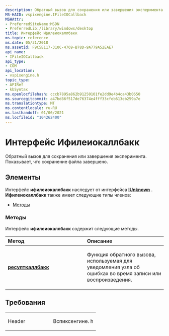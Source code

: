 ```yaml
---
description: Обратный вызов для сохранения или завершения эксперимента. Показывает, что сохранение файла завершено.
MS-HAID: vspixengine.IFileIOCallback
MSHAttr:
- PreferredSiteName:MSDN
- PreferredLib:/library/windows/desktop
title: Интерфейс Ифилеиокаллбакк
ms.topic: reference
ms.date: 05/31/2018
ms.assetid: F9C5E117-310C-4769-B78D-9A779A52EAE7
api_name:
- IFileIOCallback
api_type:
- COM
api_location:
- vspixengine.h
topic_type:
- APIRef
- kbSyntax
ms.openlocfilehash: cccb7895a862b91250101fe2dd9e4b4ca43b0650
ms.sourcegitcommit: a47bd86f517de76374e4fff33cfeb613eb259a7e
ms.translationtype: MT
ms.contentlocale: ru-RU
ms.lasthandoff: 01/06/2021
ms.locfileid: "104262400"
---
```

# <a name="span-idvspixengineifileiocallbackspanifileiocallback-interface"></a><span id="vspixengine.ifileiocallback"></span>Интерфейс Ифилеиокаллбакк

Обратный вызов для сохранения или завершения эксперимента. Показывает, что сохранение файла завершено.

## <a name="members"></a>Элементы

Интерфейс **ифилеиокаллбакк** наследует от интерфейса [**IUnknown**](/windows/desktop/api/unknwn/nn-unknwn-iunknown) . **Ифилеиокаллбакк** также имеет следующие типы членов:

-   [Методы](#methods)

### <a name="span-idmethodsspanmethods"></a><span id="methods"></span>Методы

Интерфейс **ифилеиокаллбакк** содержит следующие методы.

<table><colgroup><col style="width: 50%" /><col style="width: 50%" /></colgroup><thead><tr class="header"><th style="text-align: left;">Метод</th><th style="text-align: left;">Описание</th></tr></thead><tbody><tr class="odd"><td style="text-align: left;"><a href="/windows/desktop/direct3dtools/ifileiocallback-resultcallback-dword"><strong>ресулткаллбакк</strong></a></td><td style="text-align: left;"><p>Функция обратного вызова, используемая для уведомления узла об ошибках во время записи или воспроизведения.</p></td></tr></tbody></table>

 

## <a name="requirements"></a>Требования

<table><colgroup><col style="width: 50%" /><col style="width: 50%" /></colgroup><tbody><tr class="odd"><td><p>Header</p></td><td>Вспиксенгине. h</td></tr></tbody></table>

 

 
